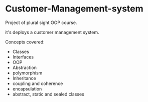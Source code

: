 # Customer-Management-system
Project of plural sight OOP course.

it's deploys a customer management system.

Concepts covered:
- Classes
- Interfaces
- OOP
- Abstraction
- polymorphism
- Inheritance
- coupling and coherence 
- encapsulation
- abstract, static and  sealed classes
